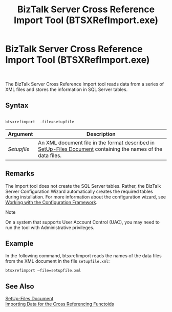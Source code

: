 ﻿---
title: BizTalk Server Cross Reference Import Tool (BTSXRefImport.exe)
TOCTitle: BizTalk Server Cross Reference Import Tool (BTSXRefImport.exe)
ms:assetid: d87a26b7-753b-4605-939a-0dd99c2a50d8
ms:mtpsurl: https://msdn.microsoft.com/en-us/library/Aa578674(v=BTS.80)
ms:contentKeyID: 51531721
ms.date: 08/30/2017
mtps_version: v=BTS.80
---

# BizTalk Server Cross Reference Import Tool (BTSXRefImport.exe)

 

The BizTalk Server Cross Reference Import tool reads data from a series of XML files and stores the information in SQL Server tables.

## Syntax

``` 
  
btsxrefimport  –file=setupfile  
```

<table>
<thead>
<tr class="header">
<th>Argument</th>
<th>Description</th>
</tr>
</thead>
<tbody>
<tr class="odd">
<td><em>Setupfile</em></td>
<td>An XML document file in the format described in <a href="setup-files-document.md">SetUp-Files Document</a> containing the names of the data files.</td>
</tr>
</tbody>
</table>


## Remarks

The import tool does not create the SQL Server tables. Rather, the BizTalk Server Configuration Wizard automatically creates the required tables during installation. For more information about the configuration wizard, see [Working with the Configuration Framework](https://msdn.microsoft.com/en-us/library/aa558808\(v=bts.80\)).


> [!NOTE]
> <P>On a system that supports User Account Control (UAC), you may need to run the tool with Administrative privileges.</P>



## Example

In the following command, btsxrefimport reads the names of the data files from the XML document in the file `setupfile.xml`:

``` 
btsxrefimport –file=setupfile.xml  
```

## See Also

[SetUp-Files Document](setup-files-document.md)  
[Importing Data for the Cross Referencing Functoids](importing-data-for-the-cross-referencing-functoids.md)

